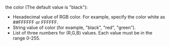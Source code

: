 the color (The default value is "black"):
- Hexadecimal value of RGB color. For example, specify the color white as ##FFFFFF or FFFFFF.
- String value of color (for example, "black", "red", "green"). 
- List of three numbers for (R,G,B) values. Each value must be in the range 0-255.